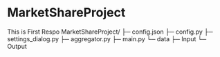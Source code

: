 # MarketShareProject
This is First Respo
  MarketShareProject/
  ├─ config.json
  ├─ config.py
  ├─ settings_dialog.py
  ├─ aggregator.py
  ├─ main.py
  └─ data
      ├─ Input
      └─ Output
    
